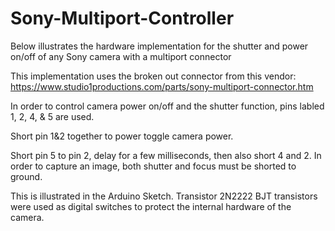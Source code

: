 # Sony-Multiport-Controller
Below illustrates the hardware implementation for the shutter and power on/off of any Sony camera with a multiport connector

This implementation uses the broken out connector from this vendor:
https://www.studio1productions.com/parts/sony-multiport-connector.htm

In order to control camera power on/off and the shutter function, pins labled 1, 2, 4, & 5 are used.

Short pin 1&2 together to power toggle camera power. 

Short pin 5 to pin 2, delay for a few milliseconds, then also short 4 and 2. In order to capture an image, both shutter
and focus must be shorted to ground. 

This is illustrated in the Arduino Sketch. Transistor 2N2222 BJT transistors
were used as digital switches to protect the internal hardware of the camera.
